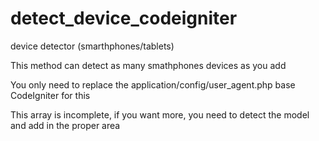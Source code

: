 # detect_device_codeigniter
device detector (smarthphones/tablets)

This method can detect as many smathphones devices as you add

You only need to replace the application/config/user_agent.php base CodeIgniter for this

This array is incomplete, if you want more, you need to detect the model and add in the proper area
